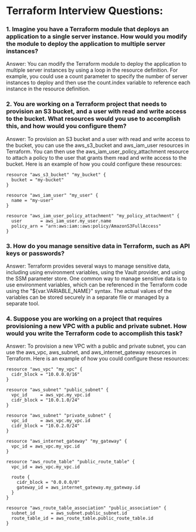 # Terraform Interview Questions:

### 1. Imagine you have a Terraform module that deploys an application to a single server instance. How would you modify the module to deploy the application to multiple server instances?
Answer: You can modify the Terraform module to deploy the application to multiple server instances by using a loop in the resource definition. For example, you could use a count parameter to specify the number of server instances to deploy and then use the count.index variable to reference each instance in the resource definition.

### 2. You are working on a Terraform project that needs to provision an S3 bucket, and a user with read and write access to the bucket. What resources would you use to accomplish this, and how would you configure them?
Answer: To provision an S3 bucket and a user with read and write access to the bucket, you can use the aws_s3_bucket and aws_iam_user resources in Terraform. You can then use the aws_iam_user_policy_attachment resource to attach a policy to the user that grants them read and write access to the bucket. Here is an example of how you could configure these resources:

```
resource "aws_s3_bucket" "my_bucket" {
  bucket = "my-bucket"
}

resource "aws_iam_user" "my_user" {
  name = "my-user"
}

resource "aws_iam_user_policy_attachment" "my_policy_attachment" {
  user       = aws_iam_user.my_user.name
  policy_arn = "arn:aws:iam::aws:policy/AmazonS3FullAccess"
}
```

### 3. How do you manage sensitive data in Terraform, such as API keys or passwords?
Answer: Terraform provides several ways to manage sensitive data, including using environment variables, using the Vault provider, and using the SSM parameter store. One common way to manage sensitive data is to use environment variables, which can be referenced in the Terraform code using the "${var.VARIABLE_NAME}" syntax. The actual values of the variables can be stored securely in a separate file or managed by a separate tool.

### 4. Suppose you are working on a project that requires provisioning a new VPC with a public and private subnet. How would you write the Terraform code to accomplish this task?
Answer: To provision a new VPC with a public and private subnet, you can use the aws_vpc, aws_subnet, and aws_internet_gateway resources in Terraform. Here is an example of how you could configure these resources:

```
resource "aws_vpc" "my_vpc" {
  cidr_block = "10.0.0.0/16"
}

resource "aws_subnet" "public_subnet" {
  vpc_id     = aws_vpc.my_vpc.id
  cidr_block = "10.0.1.0/24"
}

resource "aws_subnet" "private_subnet" {
  vpc_id     = aws_vpc.my_vpc.id
  cidr_block = "10.0.2.0/24"
}

resource "aws_internet_gateway" "my_gateway" {
  vpc_id = aws_vpc.my_vpc.id
}

resource "aws_route_table" "public_route_table" {
  vpc_id = aws_vpc.my_vpc.id

  route {
    cidr_block = "0.0.0.0/0"
    gateway_id = aws_internet_gateway.my_gateway.id
  }
}

resource "aws_route_table_association" "public_association" {
  subnet_id      = aws_subnet.public_subnet.id
  route_table_id = aws_route_table.public_route_table.id
}
```
